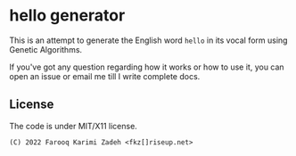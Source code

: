 # hello generator

This is an attempt to generate the English word `hello` in its vocal form using Genetic Algorithms.


If you've got any question regarding how it works or how to use it, you can open an issue or email me till I write complete docs.

## License

The code is under MIT/X11 license.

`(C) 2022 Farooq Karimi Zadeh <fkz[]riseup.net>`
